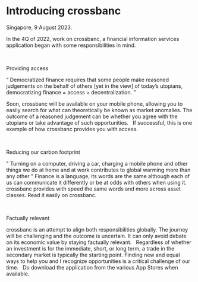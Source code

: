 # Introducing crossbanc
Singapore, 9 August 2023.

In the 4Q of 2022, work on crossbanc, a financial information services application began with some responsibilities in mind.

&nbsp;
&nbsp;

Providing access

“ Democratized finance requires that some people make reasoned judgements on the behalf of others [yet in the view] of today’s utopians, 
democratizing finance = access + decentralization. ”

Soon, crossbanc will be available on your mobile phone, allowing you to easily search for what can theoretically be known as market anomalies. 
The outcome of a reasoned judgement can be whether you agree with the utopians or take advantage of such opportunities. 
&nbsp;
If successful, this is one example of how crossbanc provides you with access.

&nbsp;
&nbsp;

Reducing our carbon footprint

" Turning on a computer, driving a car, charging a mobile phone and other things we do at home and at work contributes to global warming more than any other " 
Finance is a language, its words are the same although each of us can communicate it differently or be at odds with others when using it. 
&nbsp;
crossbanc provides with speed the same words and more across asset classes. Read it easily on crossbanc.

&nbsp;
&nbsp;

Factually relevant

crossbanc is an attempt to align both responsibilities globally. The journey will be challenging and the outcome is uncertain. 
It can only avoid debate on its economic value by staying factually relevant.
&nbsp;
Regardless of whether an investment is for the immediate, short, or long term, a trade in the secondary market is typically the starting point.
Finding new and equal ways to help you and I recognize opportunities is a critical challenge of our time. 
&nbsp;
Do download the application from the various App Stores when available.
